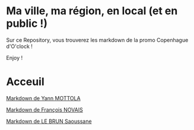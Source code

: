# Ma ville, ma région, en local (et en public !)
Sur ce Repository, vous trouverez les markdown de la promo Copenhague d'O'clock ! 

Enjoy !

# Acceuil

[Markdown de Yann MOTTOLA](YannMottola_Markdown/docs/index.md)

[Markdown de François NOVAIS](FrancoisNovaisMD/index.md)

[Markdown de LE BRUN Saoussane](LE-BRUN-Saoussane/docs/index.md)


